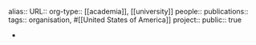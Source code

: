 alias::
URL::
org-type:: [[academia]], [[university]] 
people::
publications:: 
tags:: organisation, #[[United States of America]] 
project::
public:: true

-